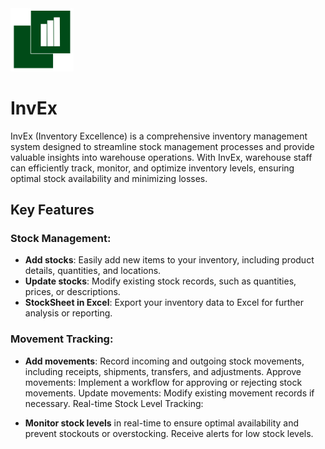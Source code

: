 
<img src="assets\images\logo.png" width="20%" height="20%">

# InvEx

InvEx (Inventory Excellence) is a comprehensive inventory management system designed to streamline stock management processes and provide valuable insights into warehouse operations. With InvEx, warehouse staff can efficiently track, monitor, and optimize inventory levels, ensuring optimal stock availability and minimizing losses.



## Key Features

### Stock Management:

- **Add stocks**: Easily add new items to your inventory, including product details, quantities, and locations.
- **Update stocks**: Modify existing stock records, such as quantities, prices, or descriptions.
- **StockSheet in Excel**: Export your inventory data to Excel for further analysis or reporting.

### Movement Tracking:

- **Add movements**: Record incoming and outgoing stock movements, including receipts, shipments, transfers, and adjustments.
Approve movements: Implement a workflow for approving or rejecting stock movements.
Update movements: Modify existing movement records if necessary.
Real-time Stock Level Tracking:

- **Monitor stock levels** in real-time to ensure optimal availability and prevent stockouts or overstocking.
Receive alerts for low stock levels.
